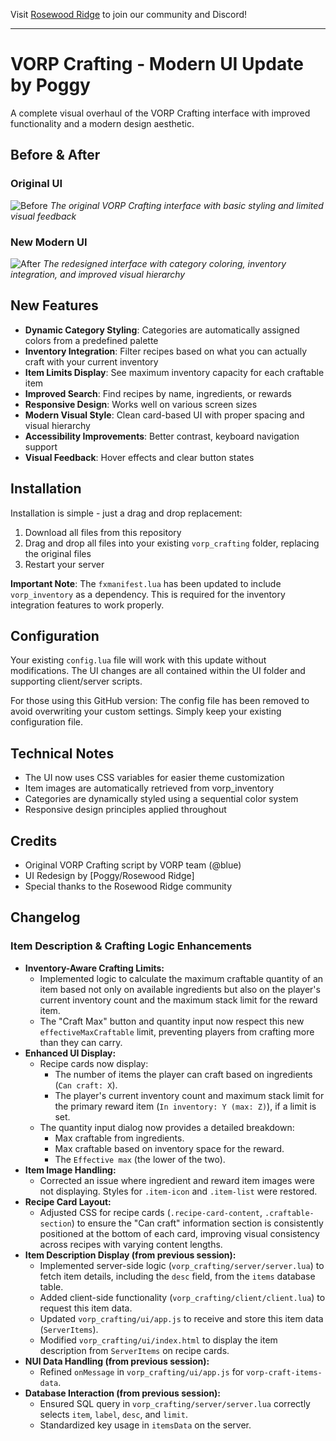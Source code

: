 Visit [Rosewood Ridge](https://rosewoodridge.xyz) to join our community and Discord!

---

# VORP Crafting - Modern UI Update by Poggy

A complete visual overhaul of the VORP Crafting interface with improved functionality and a modern design aesthetic.

## Before & After

### Original UI
![Before](https://user-images.githubusercontent.com/10902965/172357712-0d486141-dcc1-40d3-ad90-1b3e8b0b5fca.png)
*The original VORP Crafting interface with basic styling and limited visual feedback*

### New Modern UI
![After](https://imgur.com/WGhEFMl.png)
*The redesigned interface with category coloring, inventory integration, and improved visual hierarchy*

## New Features

- **Dynamic Category Styling**: Categories are automatically assigned colors from a predefined palette
- **Inventory Integration**: Filter recipes based on what you can actually craft with your current inventory
- **Item Limits Display**: See maximum inventory capacity for each craftable item
- **Improved Search**: Find recipes by name, ingredients, or rewards
- **Responsive Design**: Works well on various screen sizes
- **Modern Visual Style**: Clean card-based UI with proper spacing and visual hierarchy
- **Accessibility Improvements**: Better contrast, keyboard navigation support
- **Visual Feedback**: Hover effects and clear button states

## Installation

Installation is simple - just a drag and drop replacement:

1. Download all files from this repository
2. Drag and drop all files into your existing `vorp_crafting` folder, replacing the original files
3. Restart your server

**Important Note**: The `fxmanifest.lua` has been updated to include `vorp_inventory` as a dependency. This is required for the inventory integration features to work properly.

## Configuration

Your existing `config.lua` file will work with this update without modifications. The UI changes are all contained within the UI folder and supporting client/server scripts.

For those using this GitHub version: The config file has been removed to avoid overwriting your custom settings. Simply keep your existing configuration file.

## Technical Notes

- The UI now uses CSS variables for easier theme customization
- Item images are automatically retrieved from vorp_inventory
- Categories are dynamically styled using a sequential color system
- Responsive design principles applied throughout

## Credits

- Original VORP Crafting script by VORP team (@blue)
- UI Redesign by [Poggy/Rosewood Ridge]
- Special thanks to the Rosewood Ridge community

## Changelog

### Item Description & Crafting Logic Enhancements

*   **Inventory-Aware Crafting Limits:**
    *   Implemented logic to calculate the maximum craftable quantity of an item based not only on available ingredients but also on the player's current inventory count and the maximum stack limit for the reward item.
    *   The "Craft Max" button and quantity input now respect this new `effectiveMaxCraftable` limit, preventing players from crafting more than they can carry.
*   **Enhanced UI Display:**
    *   Recipe cards now display:
        *   The number of items the player can craft based on ingredients (`Can craft: X`).
        *   The player's current inventory count and maximum stack limit for the primary reward item (`In inventory: Y (max: Z)`), if a limit is set.
    *   The quantity input dialog now provides a detailed breakdown:
        *   Max craftable from ingredients.
        *   Max craftable based on inventory space for the reward.
        *   The `Effective max` (the lower of the two).
*   **Item Image Handling:**
    *   Corrected an issue where ingredient and reward item images were not displaying. Styles for `.item-icon` and `.item-list` were restored.
*   **Recipe Card Layout:**
    *   Adjusted CSS for recipe cards (`.recipe-card-content`, `.craftable-section`) to ensure the "Can craft" information section is consistently positioned at the bottom of each card, improving visual consistency across recipes with varying content lengths.
*   **Item Description Display (from previous session):**
    *   Implemented server-side logic (`vorp_crafting/server/server.lua`) to fetch item details, including the `desc` field, from the `items` database table.
    *   Added client-side functionality (`vorp_crafting/client/client.lua`) to request this item data.
    *   Updated `vorp_crafting/ui/app.js` to receive and store this item data (`ServerItems`).
    *   Modified `vorp_crafting/ui/index.html` to display the item description from `ServerItems` on recipe cards.
*   **NUI Data Handling (from previous session):**
    *   Refined `onMessage` in `vorp_crafting/ui/app.js` for `vorp-craft-items-data`.
*   **Database Interaction (from previous session):**
    *   Ensured SQL query in `vorp_crafting/server/server.lua` correctly selects `item`, `label`, `desc`, and `limit`.
    *   Standardized key usage in `itemsData` on the server.


